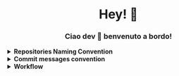 <div align='center'><h1> Hey! 👋</h1></div>
<div align='center'> <h3>Ciao dev 🤖 benvenuto a bordo!</h3></div>

<details>
<summary><b>Repositories Naming Convention </b></summary>
<code>PSI</code> + nome in 🥙 Kebab-case 👉 <code>PSI-il-mio-repository</code>
</details>
<details>
<summary><b>Commit messages convention  </b></summary>

Tutti i messaggi di commit dovrebbero seguire la specifica [Conventional Commits](https://www.conventionalcommits.org/en/v1.0.0/)

```
<type>[optional scope]: <description>

[optional body]

[optional footer(s)]

````
>- **fix**: a commit of the type fix patches a bug in your codebase (this correlates with PATCH in Semantic Versioning).
>- **feat**: a commit of the type feat introduces a new feature to the codebase (this correlates with MINOR in Semantic Versioning).
>- **BREAKING CHANGE**: a commit that has a footer BREAKING CHANGE:, or appends a ! after the type/scope, introduces a breaking API change (correlating with MAJOR in Semantic Versioning). A BREAKING CHANGE >can be part of commits of any type.
>types other than fix: and feat: are allowed, for example @commitlint/config-conventional (based on the the Angular convention) recommends build:, chore:, ci:, docs:, style:, refactor:, perf:, test:, and >others.

es 👉 `commit -m 'fix(): bug bla bla bla'`



</details>
<details>
<summary><b>Workflow </b></summary>

Seguire  [GitHub flow](https://docs.github.com/en/get-started/quickstart/github-flow) o  [Git flow](https://www.atlassian.com/git/tutorials/comparing-workflows/gitflow-workflow#:~:text=Gitflow%20is%20a%20legacy%20Git,software%20development%20and%20DevOps%20practices.)


</details>